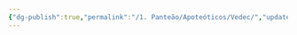 ```yaml
---
{"dg-publish":true,"permalink":"/1. Panteão/Apoteóticos/Vedec/","updated":"2025-06-15T19:40:02.243-03:00"}
---
```


